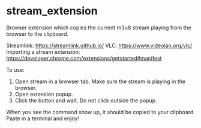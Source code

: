 # stream_extension
Browser extension which copies the current m3u8 stream playing from the browser to the clipboard.

Streamlink: https://streamlink.github.io/
VLC: https://www.videolan.org/vlc/
Importing a stream extension: https://developer.chrome.com/extensions/getstarted#manifest

To use:
  1. Open stream in a browser tab. Make sure the stream is playing in the browser.
  2. Open extension popup.
  3. Click the button and wait. Do not click outside the popup.
  
  When you see the command show up, it should be copied to your clipboard. Paste in a terminal and enjoy!

